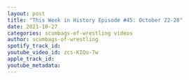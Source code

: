 ```yaml
---
layout: post
title: "This Week in History Episode #45: October 22-28"
date: 2021-10-27
categories: scumbags-of-wrestling videos
author: scumbags-of-wrestling
spotify_track_id: 
youtube_video_id: zcs-KIQu-7w
apple_track_id: 
youtube_metadata: 
---
```

